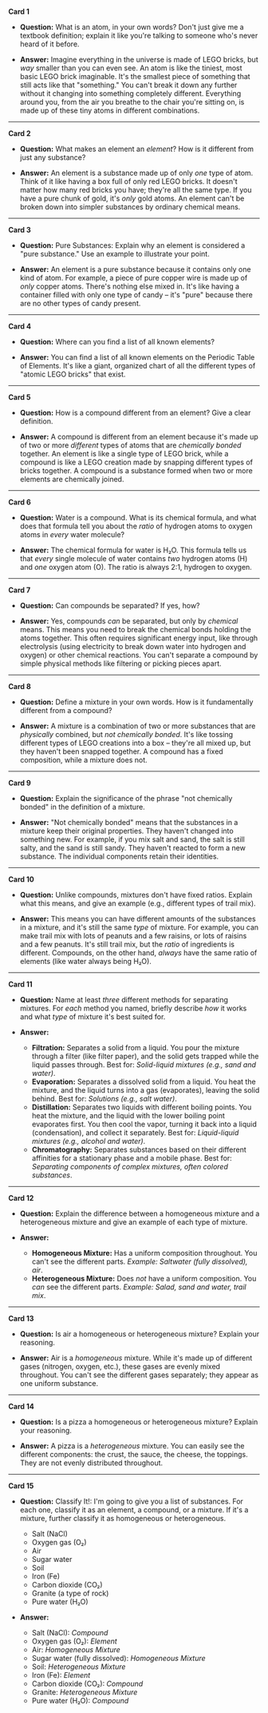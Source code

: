 **Card 1**

*   **Question:** What is an atom, in your own words? Don't just give me a textbook definition; explain it like you're talking to someone who's never heard of it before.

*   **Answer:** Imagine everything in the universe is made of LEGO bricks, but *way* smaller than you can even see. An atom is like the tiniest, most basic LEGO brick imaginable. It's the smallest piece of something that still acts like that "something." You can't break it down any further without it changing into something completely different. Everything around you, from the air you breathe to the chair you're sitting on, is made up of these tiny atoms in different combinations.

---

**Card 2**

*   **Question:** What makes an element an *element*? How is it different from just any substance?

*   **Answer:** An element is a substance made up of only *one* type of atom. Think of it like having a box full of only red LEGO bricks. It doesn't matter how many red bricks you have; they're all the same type. If you have a pure chunk of gold, it's *only* gold atoms. An element can't be broken down into simpler substances by ordinary chemical means.

---

**Card 3**

*   **Question:** Pure Substances: Explain why an element is considered a "pure substance." Use an example to illustrate your point.

*   **Answer:** An element is a pure substance because it contains only one kind of atom. For example, a piece of pure copper wire is made up of *only* copper atoms. There's nothing else mixed in. It's like having a container filled with only one type of candy – it's "pure" because there are no other types of candy present.

---

**Card 4**

*   **Question:** Where can you find a list of all known elements?

*   **Answer:** You can find a list of all known elements on the Periodic Table of Elements. It's like a giant, organized chart of all the different types of "atomic LEGO bricks" that exist.

---

**Card 5**

*   **Question:** How is a compound different from an element? Give a clear definition.

*   **Answer:** A compound is different from an element because it's made up of two or more *different* types of atoms that are *chemically bonded* together.  An element is like a single type of LEGO brick, while a compound is like a LEGO creation made by snapping different types of bricks together.  A compound is a substance formed when two or more elements are chemically joined.

---

**Card 6**

*   **Question:** Water is a compound. What is its chemical formula, and what does that formula tell you about the *ratio* of hydrogen atoms to oxygen atoms in *every* water molecule?

*   **Answer:** The chemical formula for water is H₂O. This formula tells us that *every* single molecule of water contains *two* hydrogen atoms (H) and *one* oxygen atom (O). The ratio is always 2:1, hydrogen to oxygen.

---

**Card 7**

*   **Question:** Can compounds be separated? If yes, how?

*   **Answer:** Yes, compounds *can* be separated, but only by *chemical* means. This means you need to break the chemical bonds holding the atoms together. This often requires significant energy input, like through electrolysis (using electricity to break down water into hydrogen and oxygen) or other chemical reactions. You can't separate a compound by simple physical methods like filtering or picking pieces apart.

---

**Card 8**

*   **Question:** Define a mixture in your own words. How is it fundamentally different from a compound?

*   **Answer:** A mixture is a combination of two or more substances that are *physically* combined, but *not chemically bonded*. It's like tossing different types of LEGO creations into a box – they're all mixed up, but they haven't been snapped together.  A compound has a fixed composition, while a mixture does not.

---

**Card 9**

*   **Question:** Explain the significance of the phrase "not chemically bonded" in the definition of a mixture.

*   **Answer:** "Not chemically bonded" means that the substances in a mixture keep their original properties. They haven't changed into something new. For example, if you mix salt and sand, the salt is still salty, and the sand is still sandy. They haven't reacted to form a new substance. The individual components retain their identities.

---

**Card 10**

*   **Question:** Unlike compounds, mixtures don't have fixed ratios. Explain what this means, and give an example (e.g., different types of trail mix).

*   **Answer:** This means you can have different amounts of the substances in a mixture, and it's still the same *type* of mixture. For example, you can make trail mix with lots of peanuts and a few raisins, or lots of raisins and a few peanuts. It's still trail mix, but the *ratio* of ingredients is different.  Compounds, on the other hand, *always* have the same ratio of elements (like water always being H₂O).

---

**Card 11**

*   **Question:** Name at least *three* different methods for separating mixtures. For *each* method you named, briefly describe *how* it works and what *type* of mixture it's best suited for.

*   **Answer:**
    *   **Filtration:** Separates a solid from a liquid.  You pour the mixture through a filter (like filter paper), and the solid gets trapped while the liquid passes through.  Best for: *Solid-liquid mixtures (e.g., sand and water)*.
    *   **Evaporation:** Separates a dissolved solid from a liquid. You heat the mixture, and the liquid turns into a gas (evaporates), leaving the solid behind. Best for: *Solutions (e.g., salt water)*.
    *   **Distillation:** Separates two liquids with different boiling points. You heat the mixture, and the liquid with the lower boiling point evaporates first. You then cool the vapor, turning it back into a liquid (condensation), and collect it separately. Best for: *Liquid-liquid mixtures (e.g., alcohol and water)*.
    *   **Chromatography:** Separates substances based on their different affinities for a stationary phase and a mobile phase. Best for: *Separating components of complex mixtures, often colored substances*.

---

**Card 12**

*   **Question:** Explain the difference between a homogeneous mixture and a heterogeneous mixture and give an example of each type of mixture.

*   **Answer:**
    *   **Homogeneous Mixture:** Has a uniform composition throughout. You can't see the different parts.  *Example: Saltwater (fully dissolved), air*.
    *   **Heterogeneous Mixture:** Does *not* have a uniform composition. You *can* see the different parts. *Example: Salad, sand and water, trail mix*.

---

**Card 13**

*   **Question:** Is air a homogeneous or heterogeneous mixture? Explain your reasoning.

*   **Answer:** Air is a *homogeneous* mixture. While it's made up of different gases (nitrogen, oxygen, etc.), these gases are evenly mixed throughout. You can't see the different gases separately; they appear as one uniform substance.

---

**Card 14**

*   **Question:** Is a pizza a homogeneous or heterogeneous mixture? Explain your reasoning.

*   **Answer:** A pizza is a *heterogeneous* mixture. You can easily see the different components: the crust, the sauce, the cheese, the toppings. They are not evenly distributed throughout.

---

**Card 15**

*   **Question:** Classify It!: I'm going to give you a list of substances. For each one, classify it as an element, a compound, or a mixture. If it's a mixture, further classify it as homogeneous or heterogeneous.

    *   Salt (NaCl)
    *   Oxygen gas (O₂)
    *   Air
    *   Sugar water
    *   Soil
    *   Iron (Fe)
    *   Carbon dioxide (CO₂)
    *   Granite (a type of rock)
    *   Pure water (H₂O)

*   **Answer:**
    *   Salt (NaCl): *Compound*
    *   Oxygen gas (O₂): *Element*
    *   Air: *Homogeneous Mixture*
    *   Sugar water (fully dissolved): *Homogeneous Mixture*
    *   Soil: *Heterogeneous Mixture*
    *   Iron (Fe): *Element*
    *   Carbon dioxide (CO₂): *Compound*
    *   Granite: *Heterogeneous Mixture*
    *   Pure water (H₂O): *Compound*
